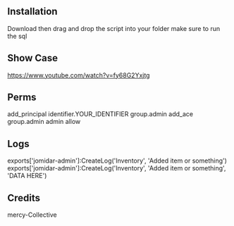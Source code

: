 ## Installation
Download then drag and drop the script into your folder make sure to run the sql 
## Show Case
https://www.youtube.com/watch?v=fy68G2Yxjtg
## Perms
add_principal identifier.YOUR_IDENTIFIER group.admin
add_ace group.admin admin allow
## Logs
exports['jomidar-admin']:CreateLog('Inventory', 'Added item or something')
exports['jomidar-admin']:CreateLog('Inventory', 'Added item or something', 'DATA HERE')
## Credits 
mercy-Collective
